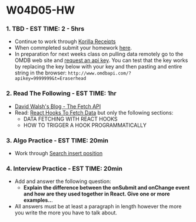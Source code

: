 # W04D05-HW

### 1. TBD - EST TIME: 2 - 5hrs

- Continue to work through [Korilla Receipts](https://git.generalassemb.ly/SEIR-526/korilla-receipts?organization=SEIR-526&organization=SEIR-526)
- When commpleted submit your homework [here](https://docs.google.com/forms/u/3/d/e/1FAIpQLSezWVG8OLr6ZxmRNOwZ6xsoYO5lu_7L1LTWA3X6iclG4iG_Hw/viewform?usp=send_form). 
- In preparation for next weeks class on pulling data remotely go to the OMDB web site and 
[request an api key](http://www.omdbapi.com/apikey.aspx).   You can test that the key works by replacing the key below with your key and then pasting and entire string in the browser: `http://www.omdbapi.com/?apikey=9999999&t=Eraserhead`

### 2. Read The Following - EST TIME: 1hr

 - [David Walsh's Blog - The Fetch API](https://davidwalsh.name/fetch)
- Read: [React Hooks To Fetch Data](https://www.robinwieruch.de/react-hooks-fetch-data) but only the following sections:
  - DATA FETCHING WITH REACT HOOKS
  - HOW TO TRIGGER A HOOK PROGRAMMATICALLY
  

### 3. Algo Practice - EST TIME: 20min

- Work through [Search insert position](./algorithms-homework.md) 

### 4.  Interview Practice - EST TIME: 20min

- Add and answer the following question: 
   - **Explain the difference between the onSubmit and onChange event and how are they used together in React. Give one or more examples..**.
- All answers must be at least a paragraph in length however the more you write the more you have to talk about.


